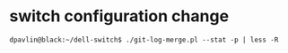 # switch configuration change

```
dpavlin@black:~/dell-switch$ ./git-log-merge.pl --stat -p | less -R
```
